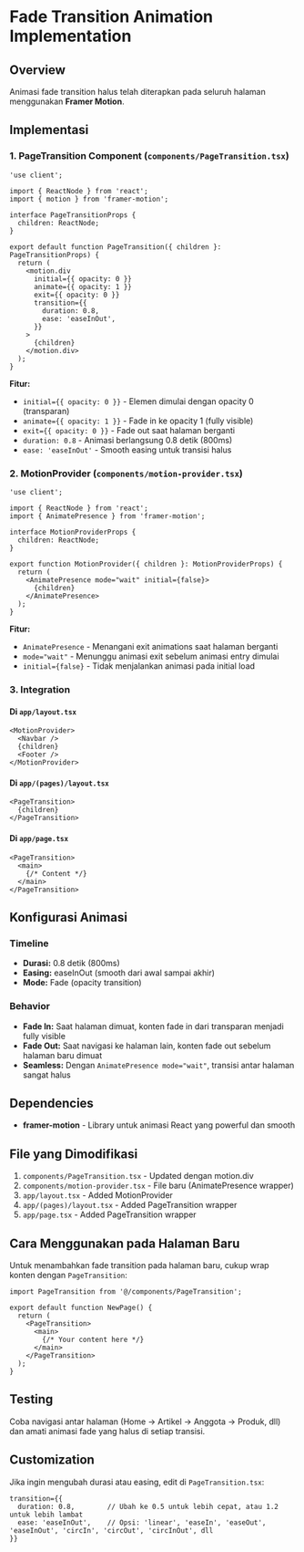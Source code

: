 # Fade Transition Animation Implementation

## Overview
Animasi fade transition halus telah diterapkan pada seluruh halaman menggunakan **Framer Motion**.

## Implementasi

### 1. **PageTransition Component** (`components/PageTransition.tsx`)
```tsx
'use client';

import { ReactNode } from 'react';
import { motion } from 'framer-motion';

interface PageTransitionProps {
  children: ReactNode;
}

export default function PageTransition({ children }: PageTransitionProps) {
  return (
    <motion.div
      initial={{ opacity: 0 }}
      animate={{ opacity: 1 }}
      exit={{ opacity: 0 }}
      transition={{
        duration: 0.8,
        ease: 'easeInOut',
      }}
    >
      {children}
    </motion.div>
  );
}
```

**Fitur:**
- `initial={{ opacity: 0 }}` - Elemen dimulai dengan opacity 0 (transparan)
- `animate={{ opacity: 1 }}` - Fade in ke opacity 1 (fully visible)
- `exit={{ opacity: 0 }}` - Fade out saat halaman berganti
- `duration: 0.8` - Animasi berlangsung 0.8 detik (800ms)
- `ease: 'easeInOut'` - Smooth easing untuk transisi halus

### 2. **MotionProvider** (`components/motion-provider.tsx`)
```tsx
'use client';

import { ReactNode } from 'react';
import { AnimatePresence } from 'framer-motion';

interface MotionProviderProps {
  children: ReactNode;
}

export function MotionProvider({ children }: MotionProviderProps) {
  return (
    <AnimatePresence mode="wait" initial={false}>
      {children}
    </AnimatePresence>
  );
}
```

**Fitur:**
- `AnimatePresence` - Menangani exit animations saat halaman berganti
- `mode="wait"` - Menunggu animasi exit sebelum animasi entry dimulai
- `initial={false}` - Tidak menjalankan animasi pada initial load

### 3. **Integration**

#### Di `app/layout.tsx`
```tsx
<MotionProvider>
  <Navbar />
  {children}
  <Footer />
</MotionProvider>
```

#### Di `app/(pages)/layout.tsx`
```tsx
<PageTransition>
  {children}
</PageTransition>
```

#### Di `app/page.tsx`
```tsx
<PageTransition>
  <main>
    {/* Content */}
  </main>
</PageTransition>
```

## Konfigurasi Animasi

### Timeline
- **Durasi:** 0.8 detik (800ms)
- **Easing:** easeInOut (smooth dari awal sampai akhir)
- **Mode:** Fade (opacity transition)

### Behavior
- **Fade In:** Saat halaman dimuat, konten fade in dari transparan menjadi fully visible
- **Fade Out:** Saat navigasi ke halaman lain, konten fade out sebelum halaman baru dimuat
- **Seamless:** Dengan `AnimatePresence mode="wait"`, transisi antar halaman sangat halus

## Dependencies
- **framer-motion** - Library untuk animasi React yang powerful dan smooth

## File yang Dimodifikasi
1. `components/PageTransition.tsx` - Updated dengan motion.div
2. `components/motion-provider.tsx` - File baru (AnimatePresence wrapper)
3. `app/layout.tsx` - Added MotionProvider
4. `app/(pages)/layout.tsx` - Added PageTransition wrapper
5. `app/page.tsx` - Added PageTransition wrapper

## Cara Menggunakan pada Halaman Baru

Untuk menambahkan fade transition pada halaman baru, cukup wrap konten dengan `PageTransition`:

```tsx
import PageTransition from '@/components/PageTransition';

export default function NewPage() {
  return (
    <PageTransition>
      <main>
        {/* Your content here */}
      </main>
    </PageTransition>
  );
}
```

## Testing
Coba navigasi antar halaman (Home → Artikel → Anggota → Produk, dll) dan amati animasi fade yang halus di setiap transisi.

## Customization
Jika ingin mengubah durasi atau easing, edit di `PageTransition.tsx`:

```tsx
transition={{
  duration: 0.8,        // Ubah ke 0.5 untuk lebih cepat, atau 1.2 untuk lebih lambat
  ease: 'easeInOut',    // Opsi: 'linear', 'easeIn', 'easeOut', 'easeInOut', 'circIn', 'circOut', 'circInOut', dll
}}
```
